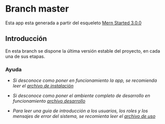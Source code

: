 # Branch master

Esta app esta generada a partir del esqueleto [Mern
Started 3.0.0](https://github.com/Hashnode/mern-starter/tree/upgrade/mern-v3.0.0)

## Introducción

En esta branch se dispone la última versión estable del proyecto, en cada una 
de sus etapas.

### Ayuda

* _Si desconoce como poner en funcionamiento la app, se recomienda leer el_
_[archivo de instalación](https://gitlab.catedras.linti.unlp.edu.ar/proyecto2017/grupo74/wikis/Instalaci%C3%B3n-del-ambiente-de-desarrollo)_

* _Si desconoce como poner el ambiente completo de desarrollo en funcionamiento_
_[archivo desarrollo](https://gitlab.catedras.linti.unlp.edu.ar/proyecto2017/grupo74/wikis/Ambiente-de-desarrollo)_

* _Para leer una guia de introducción a los usuarios, los roles y los mensajes de_
_error del sistema, se recomienta leer el_
_[archivo de uso](https://gitlab.catedras.linti.unlp.edu.ar/proyecto2017/grupo74/wikis/Roles-y-permisos-de-la-app)_
